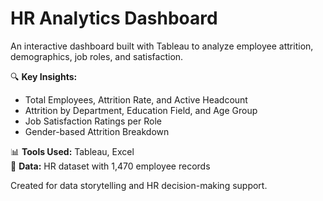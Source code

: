 # HR Analytics Dashboard

An interactive dashboard built with Tableau to analyze employee attrition, demographics, job roles, and satisfaction.

🔍 **Key Insights:**
- Total Employees, Attrition Rate, and Active Headcount
- Attrition by Department, Education Field, and Age Group
- Job Satisfaction Ratings per Role
- Gender-based Attrition Breakdown

📊 **Tools Used:** Tableau, Excel  
📁 **Data:** HR dataset with 1,470 employee records

Created for data storytelling and HR decision-making support.
